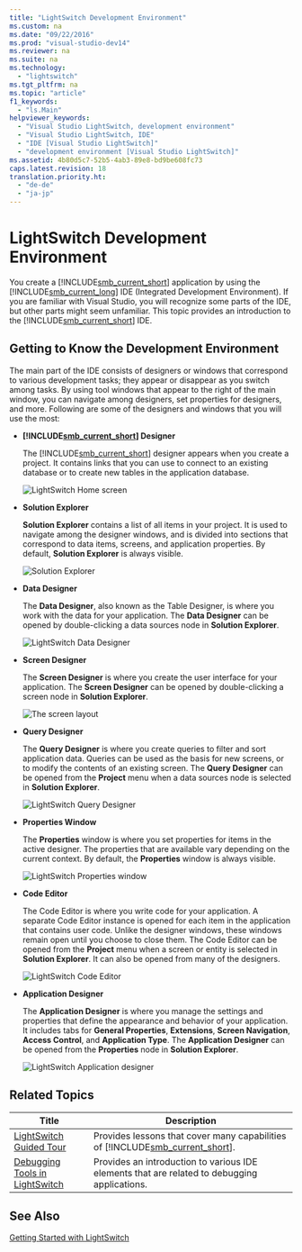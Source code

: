 ```yaml
---
title: "LightSwitch Development Environment"
ms.custom: na
ms.date: "09/22/2016"
ms.prod: "visual-studio-dev14"
ms.reviewer: na
ms.suite: na
ms.technology: 
  - "lightswitch"
ms.tgt_pltfrm: na
ms.topic: "article"
f1_keywords: 
  - "ls.Main"
helpviewer_keywords: 
  - "Visual Studio LightSwitch, development environment"
  - "Visual Studio LightSwitch, IDE"
  - "IDE [Visual Studio LightSwitch]"
  - "development environment [Visual Studio LightSwitch]"
ms.assetid: 4b80d5c7-52b5-4ab3-89e8-bd9be608fc73
caps.latest.revision: 18
translation.priority.ht: 
  - "de-de"
  - "ja-jp"
---
```

# LightSwitch Development Environment
You create a [!INCLUDE[smb_current_short](../vs140/includes/smb_current_short_md.md)] application by using the [!INCLUDE[smb_current_long](../vs140/includes/smb_current_long_md.md)] IDE (Integrated Development Environment). If you are familiar with Visual Studio, you will recognize some parts of the IDE, but other parts might seem unfamiliar. This topic provides an introduction to the [!INCLUDE[smb_current_short](../vs140/includes/smb_current_short_md.md)] IDE.  
  
## Getting to Know the Development Environment  
 The main part of the IDE consists of designers or windows that correspond to various development tasks; they appear or disappear as you switch among tasks. By using tool windows that appear to the right of the main window, you can navigate among designers, set properties for designers, and more. Following are some of the designers and windows that you will use the most:  
  
-   **[!INCLUDE[smb_current_short](../vs140/includes/smb_current_short_md.md)] Designer**  
  
     The [!INCLUDE[smb_current_short](../vs140/includes/smb_current_short_md.md)] designer appears when you create a project. It contains links that you can use to connect to an existing database or to create new tables in the application database.  
  
     ![LightSwitch Home screen](../vs140/media/lsdesigner.PNG "LSDesigner")  
  
-   **Solution Explorer**  
  
     **Solution Explorer** contains a list of all items in your project. It is used to navigate among the designer windows, and is divided into sections that correspond to data items, screens, and application properties. By default, **Solution Explorer** is always visible.  
  
     ![Solution Explorer](../vs140/media/lssolution.PNG "LSSolution")  
  
-   **Data Designer**  
  
     The **Data Designer**, also known as the Table Designer, is where you work with the data for your application. The **Data Designer** can be opened by double-clicking a data sources node in **Solution Explorer**.  
  
     ![LightSwitch Data Designer](../vs140/media/lsdata.PNG "LSData")  
  
-   **Screen Designer**  
  
     The **Screen Designer** is where you create the user interface for your application. The **Screen Designer** can be opened by double-clicking a screen node in **Solution Explorer**.  
  
     ![The screen layout](../vs140/media/ls_step3.PNG "LS_Step3")  
  
-   **Query Designer**  
  
     The **Query Designer** is where you create queries to filter and sort application data. Queries can be used as the basis for new screens, or to modify the contents of an existing screen. The **Query Designer** can be opened from the **Project** menu when a data sources node is selected in **Solution Explorer**.  
  
     ![LightSwitch Query Designer](../vs140/media/lsquery.PNG "LSQuery")  
  
-   **Properties Window**  
  
     The **Properties** window is where you set properties for items in the active designer. The properties that are available vary depending on the current context. By default, the **Properties** window is always visible.  
  
     ![LightSwitch Properties window](../vs140/media/lsproperties.PNG "LSProperties")  
  
-   **Code Editor**  
  
     The Code Editor is where you write code for your application. A separate Code Editor instance is opened for each item in the application that contains user code. Unlike the designer windows, these windows remain open until you choose to close them. The Code Editor can be opened from the **Project** menu when a screen or entity is selected in **Solution Explorer**. It can also be opened from many of the designers.  
  
     ![LightSwitch Code Editor](../vs140/media/lscode.PNG "LSCode")  
  
-   **Application Designer**  
  
     The **Application Designer** is where you manage the settings and properties that define the appearance and behavior of your application. It includes tabs for **General Properties**, **Extensions**, **Screen Navigation**, **Access Control**, and **Application Type**. The **Application Designer** can be opened from the **Properties** node in **Solution Explorer**.  
  
     ![LightSwitch Application designer](../vs140/media/lsapp.PNG "LSApp")  
  
## Related Topics  
  
|Title|Description|  
|-----------|-----------------|  
|[LightSwitch Guided Tour](../vs140/lightswitch-guided-tour.md)|Provides lessons that cover many capabilities of [!INCLUDE[smb_current_short](../vs140/includes/smb_current_short_md.md)].|  
|[Debugging Tools in LightSwitch](../vs140/debugging-tools-in-lightswitch.md)|Provides an introduction to various IDE elements that are related to debugging applications.|  
  
## See Also  
 [Getting Started with LightSwitch](../vs140/getting-started-with-lightswitch.md)